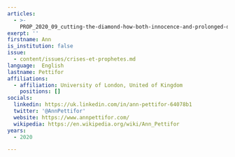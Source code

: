 ```yaml
---
articles:
  - >-
    PROP_2020_09_cutting-the-diamond-how-both-innocence-and-prolonged-deep-and-incisive-analysis-of-a-problem-provides-predictive-power
exerpt: ''
firstname: Ann
is_institution: false
issue:
  - content/issues/crises-et-prophetes.md
language:  English
lastname: Pettifor
affiliations:
  - affiliation: University of London, United of Kingdom
    positions: []
socials:
  linkedin: https://uk.linkedin.com/in/ann-pettifor-64078b1
  twitter: '@AnnPettifor'
  website: https://www.annpettifor.com/
  wikipedia: https://en.wikipedia.org/wiki/Ann_Pettifor
years:
  - 2020

---
```

